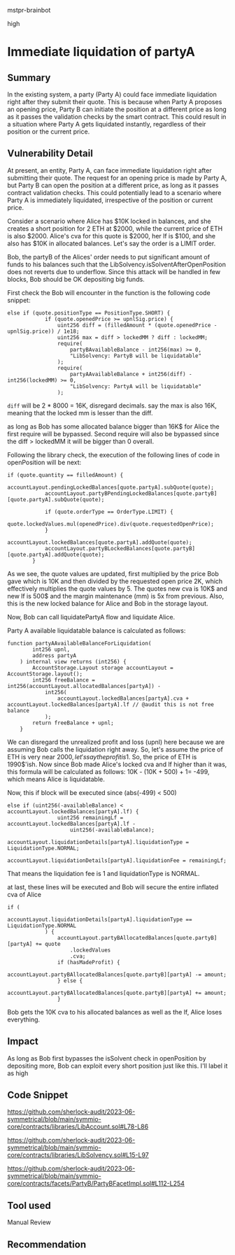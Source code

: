 mstpr-brainbot

high

# Immediate liquidation of partyA

## Summary
In the existing system, a party (Party A) could face immediate liquidation right after they submit their quote. This is because when Party A proposes an opening price, Party B can initiate the position at a different price as long as it passes the validation checks by the smart contract. This could result in a situation where Party A gets liquidated instantly, regardless of their position or the current price.
## Vulnerability Detail
At present, an entity, Party A, can face immediate liquidation right after submitting their quote. The request for an opening price is made by Party A, but Party B can open the position at a different price, as long as it passes contract validation checks. This could potentially lead to a scenario where Party A is immediately liquidated, irrespective of the position or current price.

Consider a scenario where Alice has $10K locked in balances, and she creates a short position for 2 ETH at $2000, while the current price of ETH is also $2000. Alice's cva for this quote is $2000, her lf is $100, and she also has $10K in allocated balances. Let's say the order is a LIMIT order.

Bob, the partyB of the Alices' order needs to put significant amount of funds to his balances such that the LibSolvency.isSolventAfterOpenPosition does not reverts due to underflow. Since this attack will be handled in few blocks, Bob should be OK depositing big funds. 

First check the Bob will encounter in the function is the following code snippet:

```solidity
else if (quote.positionType == PositionType.SHORT) {
            if (quote.openedPrice >= upnlSig.price) {
                uint256 diff = (filledAmount * (quote.openedPrice - upnlSig.price)) / 1e18;
                uint256 max = diff > lockedMM ? diff : lockedMM;
                require(
                    partyBAvailableBalance - int256(max) >= 0,
                    "LibSolvency: PartyB will be liquidatable"
                );
                require(
                    partyAAvailableBalance + int256(diff) - int256(lockedMM) >= 0,
                    "LibSolvency: PartyA will be liquidatable"
                );
```
`diff` will be 2 * 8000 = 16K, disregard decimals.
say the max is also 16K, meaning that the locked mm is lesser than the diff.

as long as Bob has some allocated balance bigger than 16K$ for Alice the first require will be bypassed.
Second require will also be bypassed since the diff > lockedMM it will be bigger than 0 overall.

Following the library check,  the execution of the following lines of code in openPosition will be next:

```solidity
if (quote.quantity == filledAmount) {
            accountLayout.pendingLockedBalances[quote.partyA].subQuote(quote);
            accountLayout.partyBPendingLockedBalances[quote.partyB][quote.partyA].subQuote(quote);

            if (quote.orderType == OrderType.LIMIT) {
                quote.lockedValues.mul(openedPrice).div(quote.requestedOpenPrice);
            }
            accountLayout.lockedBalances[quote.partyA].addQuote(quote);
            accountLayout.partyBLockedBalances[quote.partyB][quote.partyA].addQuote(quote);
        }
```

As we see, the quote values are updated, first multiplied by the price Bob gave which is 10K and then divided by the requested open price 2K, which effectively multiplies the quote values by 5. The quotes new cva is 10K$ and new lf is 500$ and the margin maintenance (mm) is 5x from previous. Also, this is the new locked balance for Alice and Bob in the storage layout.

Now, Bob can call liquidatePartyA flow and liquidate Alice.

Party A available liquidatable balance is calculated as follows:

```solidity
function partyAAvailableBalanceForLiquidation(
        int256 upnl,
        address partyA
    ) internal view returns (int256) {
        AccountStorage.Layout storage accountLayout = AccountStorage.layout();
        int256 freeBalance = int256(accountLayout.allocatedBalances[partyA]) -
            int256(
                accountLayout.lockedBalances[partyA].cva + accountLayout.lockedBalances[partyA].lf // @audit this is not free balance
            );
        return freeBalance + upnl;
    }
```
We can disregard the unrealized profit and loss (upnl) here because we are assuming Bob calls the liquidation right away. So, let's assume the price of ETH is very near 2000$, let's say the profit is 1$. So, the price of ETH is 1990$'ish.
Now since Bob made Alice's locked cva and lf higher than it was, this formula will be calculated as follows:
10K - (10K + 500) + 1= -499, which means Alice is liquidatable.

Now, this if block will be executed since (abs(-499) < 500)

```solidity
else if (uint256(-availableBalance) < accountLayout.lockedBalances[partyA].lf) {
                uint256 remainingLf = accountLayout.lockedBalances[partyA].lf -
                    uint256(-availableBalance);
                accountLayout.liquidationDetails[partyA].liquidationType = LiquidationType.NORMAL;
                accountLayout.liquidationDetails[partyA].liquidationFee = remainingLf;
```

That means the liquidation fee is 1 and liquidationType is NORMAL.

at last, these lines will be executed and Bob will secure the entire inflated cva of Alice

```solidity
if (
                accountLayout.liquidationDetails[partyA].liquidationType == LiquidationType.NORMAL
            ) {
                accountLayout.partyBAllocatedBalances[quote.partyB][partyA] += quote
                    .lockedValues
                    .cva;
                if (hasMadeProfit) {
                    accountLayout.partyBAllocatedBalances[quote.partyB][partyA] -= amount;
                } else {
                    accountLayout.partyBAllocatedBalances[quote.partyB][partyA] += amount;
                }
```
Bob gets the 10K cva to his allocated balances as well as the lf, Alice loses everything. 

## Impact
As long as Bob first bypasses the isSolvent check in openPosition by depositing more, Bob can exploit every short position just like this. I'll label it as high
## Code Snippet
https://github.com/sherlock-audit/2023-06-symmetrical/blob/main/symmio-core/contracts/libraries/LibAccount.sol#L78-L86

https://github.com/sherlock-audit/2023-06-symmetrical/blob/main/symmio-core/contracts/libraries/LibSolvency.sol#L15-L97

https://github.com/sherlock-audit/2023-06-symmetrical/blob/main/symmio-core/contracts/facets/PartyB/PartyBFacetImpl.sol#L112-L254

## Tool used

Manual Review

## Recommendation
